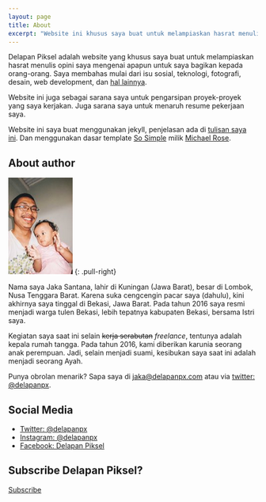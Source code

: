 ```yaml
---
layout: page
title: About
excerpt: "Website ini khusus saya buat untuk melampiaskan hasrat menulis opini saya mengenai apapun untuk saya bagikan kepada orang-orang."
---
```


Delapan Piksel adalah website yang khusus saya buat untuk melampiaskan hasrat menulis opini saya mengenai apapun untuk saya bagikan kepada orang-orang. Saya membahas mulai dari isu sosial, teknologi, fotografi, desain, web development, dan [hal lainnya](/archives).

Website ini juga sebagai sarana saya untuk pengarsipan proyek-proyek yang saya kerjakan. Juga sarana saya untuk menaruh resume pekerjaan saya.

Website ini saya buat menggunakan jekyll, penjelasan ada di [tulisan saya ini](/notes/beralih-ke-jekyll). Dan menggunakan dasar template [So Simple](https://mademistakes.com/work/so-simple-jekyll-theme/) milik [Michael Rose](https://mademistakes.com/). 

## About author

![Foto Bareng](/images/about.jpg "Foto bareng")
{: .pull-right}

Nama saya Jaka Santana, lahir di Kuningan (Jawa Barat), besar di Lombok, Nusa Tenggara Barat. Karena suka cengcengin pacar saya (dahulu), kini akhirnya saya tinggal di Bekasi, Jawa Barat. Pada tahun 2016 saya resmi menjadi warga tulen Bekasi, lebih tepatnya kabupaten Bekasi, bersama Istri saya.

Kegiatan saya saat ini selain ~~kerja serabutan~~ *freelance*, tentunya adalah kepala rumah tangga. Pada tahun 2016, kami diberikan karunia seorang anak perempuan. Jadi, selain menjadi suami, kesibukan saya saat ini adalah menjadi seorang Ayah.

Punya obrolan menarik? Sapa saya di [jaka@delapanpx.com](mailto:jaka@delapanpx.com) atau via [twitter: @delapanpx](https://twitter.com/delapanpx).

## Social Media

- [Twitter: @delapanpx](https://twitter.com/delapanpx)
- [Instagram: @delapanpx](https://instagram.com/delapanpx)
- [Facebook: Delapan Piksel](https://facebook.com/delapanpiksel)

## Subscribe Delapan Piksel? 

<div markdown="0"><a href="/feed.xml" class="btn">Subscribe</a></div>